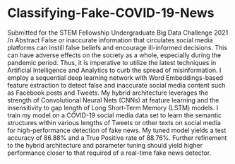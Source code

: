 # Classifying-Fake-COVID-19-News
Submitted for the STEM Fellowship Undergraduate Big Data Challenge 2021 /n
Abstract
False or inaccurate information that circulates
social media platforms can instill false beliefs
and encourage ill-informed decisions. This can
have adverse effects on the society as a whole,
especially during the pandemic period. Thus,
it is imperative to utilize the latest techniques
in Artificial Intelligence and Analytics to curb
the spread of misinformation. I employ a
sequential deep learning network with Word
Embeddings-based feature extraction to detect
false and inaccurate social media content such
as Facebook posts and Tweets. My hybrid
architecture leverages the strength of Convolutional
Neural Nets (CNNs) at feature learning
and the insensitivity to gap length of Long
Short-Term Memory (LSTM) models. I train
my model on a COVID-19 social media data
set to learn the semantic structures within
various lengths of Tweets or other texts on
social media for high-performance detection
of fake news. My tuned model yields a test
accuracy of 86.88% and a True Positive rate
of 88.76%. Further refinement to the hybrid
architecture and parameter tuning should yield
higher performance closer to that required of a
real-time fake news detector.
